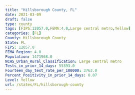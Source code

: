 ```yaml
---
title: "Hillsborough County, FL"
date: 2021-03-09
draft: false
type: county
tags: [FIPS:12057.0,FEMA:4.0,Large central metro,Yellow]
categories: [FL]
County: Hillsborough County
State: FL
FIPS: 12057.0
FEMA_Region: 4.0
Population: 1471968.0
NCHS_Urban_Rural_Classification: Large central metro
Tests_in_prior_14_days: 55393.0
Fourteen_day_test_rate_per_100000: 3763.0
Percent_Positivity_in_prior_14_days: 0.07
Level: Yellow
url: /states/FL/hillsborough-county
---
```



